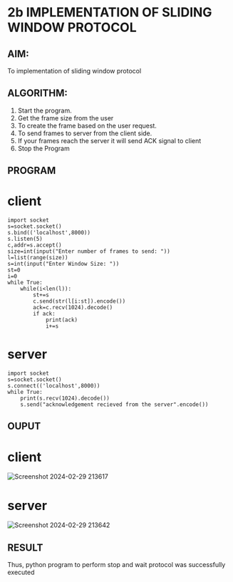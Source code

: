# 2b IMPLEMENTATION OF SLIDING WINDOW PROTOCOL
## AIM:
To implementation of sliding window protocol
## ALGORITHM:
1. Start the program.
2. Get the frame size from the user
3. To create the frame based on the user request.
4. To send frames to server from the client side.
5. If your frames reach the server it will send ACK signal to client
6. Stop the Program
## PROGRAM
# client
```
import socket
s=socket.socket()
s.bind(('localhost',8000))
s.listen(5)
c,addr=s.accept()
size=int(input("Enter number of frames to send: "))
l=list(range(size))
s=int(input("Enter Window Size: "))
st=0
i=0
while True:
    while(i<len(l)):
        st+=s
        c.send(str(l[i:st]).encode())
        ack=c.recv(1024).decode()
        if ack:
            print(ack)
            i+=s

```
# server
```
import socket
s=socket.socket()
s.connect(('localhost',8000))
while True:
    print(s.recv(1024).decode())
    s.send("acknowledgement recieved from the server".encode())
```
## OUPUT
# client
![Screenshot 2024-02-29 213617](https://github.com/23012238/2b_SLIDING_WINDOW_PROTOCOL/assets/150011605/72644b22-f2ee-4edb-965d-119ef1bdbe81)

# server
![Screenshot 2024-02-29 213642](https://github.com/23012238/2b_SLIDING_WINDOW_PROTOCOL/assets/150011605/d27d418c-eab2-46f6-b23f-3b490d3e32ca)

## RESULT
Thus, python program to perform stop and wait protocol was successfully executed
